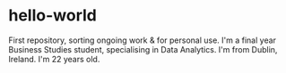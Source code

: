 # hello-world
First repository, sorting ongoing work &amp; for personal use.
I'm a final year Business Studies student, specialising in Data Analytics.
I'm from Dublin, Ireland.
I'm 22 years old.
